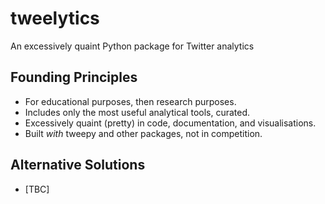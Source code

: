 # tweelytics
An excessively quaint Python package for Twitter analytics

## Founding Principles

  * For educational purposes, then research purposes.
  * Includes only the most useful analytical tools, curated.
  * Excessively quaint (pretty) in code, documentation, and visualisations.
  * Built *with* tweepy and other packages, not in competition.


## Alternative Solutions

  * [TBC]
